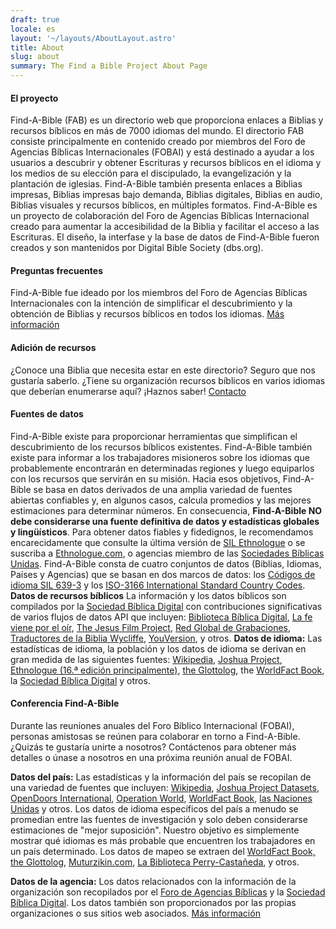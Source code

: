 ```yaml
---
draft: true
locale: es
layout: '~/layouts/AboutLayout.astro'
title: About
slug: about
summary: The Find a Bible Project About Page
---
```


#### El proyecto
Find-A-Bible (FAB) es un directorio web que proporciona enlaces a Biblias y recursos bíblicos en más de 7000 idiomas del mundo. El directorio FAB consiste principalmente en contenido creado por miembros del Foro de Agencias Bíblicas Internacionales (FOBAI) y está destinado a ayudar a los usuarios a descubrir y obtener Escrituras y recursos bíblicos en el idioma y los medios de su elección para el discipulado, la evangelización y la plantación de iglesias. Find-A-Bible también presenta enlaces a Biblias impresas, Biblias impresas bajo demanda, Biblias digitales, Biblias en audio, Biblias visuales y recursos bíblicos, en múltiples formatos. Find-A-Bible es un proyecto de colaboración del Foro de Agencias Bíblicas Internacional creado para aumentar la accesibilidad de la Biblia y facilitar el acceso a las Escrituras. El diseño, la interfase y la base de datos de Find-A-Bible fueron creados y son mantenidos por Digital Bible Society (dbs.org).

#### Preguntas frecuentes
Find-A-Bible fue ideado por los miembros del Foro de Agencias Bíblicas Internacionales con la intención de simplificar el descubrimiento y la obtención de Biblias y recursos bíblicos en todos los idiomas.
[Más información](faq)

#### Adición de recursos
¿Conoce una Biblia que necesita estar en este directorio? Seguro que nos gustaría saberlo. ¿Tiene su organización recursos bíblicos en varios idiomas que deberían enumerarse aquí? ¡Haznos saber!
[Contacto](contact)

#### Fuentes de datos
Find-A-Bible existe para proporcionar herramientas que simplifican el descubrimiento de los recursos bíblicos existentes. Find-A-Bible también existe para informar a los trabajadores misioneros sobre los idiomas que probablemente encontrarán en determinadas regiones y luego equiparlos con los recursos que servirán en su misión. Hacia esos objetivos, Find-A-Bible se basa en datos derivados de una amplia variedad de fuentes abiertas confiables y, en algunos casos, calcula promedios y las mejores estimaciones para determinar números. En consecuencia, **Find-A-Bible NO debe considerarse una fuente definitiva de datos y estadísticas globales y lingüísticos**. Para obtener datos fiables y fidedignos, le recomendamos encarecidamente que consulte la última versión de [SIL Ethnologue](https://www.ethnologue.com/books) o se suscriba a [Ethnologue.com](https://www.ethnologue.com/), o agencias miembro de las [Sociedades Bíblicas Unidas](https://unitedbiblesocieties.org/). Find-A-Bible consta de cuatro conjuntos de datos (Biblias, Idiomas, Países y Agencias) que se basan en dos marcos de datos: los [Códigos de idioma SIL 639-3](https://iso639-3.sil.org/code_tables/639/data) y los [ISO-3166 International Standard Country Codes](https://www.iso.org/iso-3166-country-codes.html). **Datos de recursos bíblicos** La información y los datos bíblicos son compilados por la [Sociedad Bíblica Digital](https://dbs.org/) con contribuciones significativas de varios flujos de datos API que incluyen: [Biblioteca Bíblica Digital](https://thedigitalbiblelibrary.org/), [La fe viene por el oír](https://www.faithcomesbyhearing.com/audio-bible-resources/bible-brain), [The Jesus Film Project](https://www.jesusfilm.org/), [Red Global de Grabaciones](https://globalrecordings.net/), [Traductores de la Biblia Wycliffe](https://www.wycliffe.org/), [YouVersion](https://youversion.com/), y otros. **Datos de idioma:** Las estadísticas de idioma, la población y los datos de idioma se derivan en gran medida de las siguientes fuentes: [Wikipedia](https://en.wikipedia.org/wiki/List_of_languages_by_number_of_native_speakers), [Joshua Project](https://joshuaproject.net), [Ethnologue (16.ª edición principalmente)](https://www.ethnologue.com/), [the Glottolog](https://glottolog.org/), the [WorldFact Book](https://www.cia.gov/the-world-factbook/), la [Sociedad Bíblica Digital](https://www.dbs.org/) y otros.

#### Conferencia Find-A-Bible
Durante las reuniones anuales del Foro Bíblico Internacional (FOBAI), personas amistosas se reúnen para colaborar en torno a Find-A-Bible. ¿Quizás te gustaría unirte a nosotros? Contáctenos para obtener más detalles o únase a nosotros en una próxima reunión anual de FOBAI.

**Datos del país:** Las estadísticas y la información del país se recopilan de una variedad de fuentes que incluyen: [Wikipedia](https://en.wikipedia.org/wiki/List_of_countries_and_dependencies_by_area), [Joshua Project Datasets](https://joshuaproject.net/resources/datasets), [OpenDoors International](https://www.opendoors.org/persecution/countries/), [Operation World](https://operationworld.org/), [WorldFact Book](https://www.cia.gov/the-world-factbook/), [las Naciones Unidas](https://www.un.org/en/library/page/databases) y otros. Los datos de idioma específicos del país a menudo se promedian entre las fuentes de investigación y solo deben considerarse estimaciones de "mejor suposición". Nuestro objetivo es simplemente mostrar qué idiomas es más probable que encuentren los trabajadores en un país determinado. Los datos de mapeo se extraen del [WorldFact Book, ](https://www.cia.gov/the-world-factbook/)[the Glottolog](https://glottolog.org/), [Muturzikin.com](https://www.muturzikin.com/), [La Biblioteca Perry-Castañeda](https://maps.lib.utexas.edu/maps/index.html), y otros. 

**Datos de la agencia:** Los datos relacionados con la información de la organización son recopilados por el [Foro de Agencias Bíblicas](https://forum-intl.org/) y la [Sociedad Bíblica Digital](https://dbs.org/). Los datos también son proporcionados por las propias organizaciones o sus sitios web asociados. [Más información](https://forum-intl.org/)